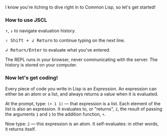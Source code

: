 <p class="lead">I know you're itching to dive right in to Common Lisp, so let's get started!</p>

### How to use JSCL

<kbd>&uarr;</kbd>, <kbd>&darr;</kbd> to navigate evaluation history.

<kbd>&#x21e7; Shift + &#x21b2; Return</kbd> to continue typing on the next line.

<kbd>&#x21b2; Return/Enter</kbd> to evaluate what you've entered.

The REPL runs in your browser, never communicating with the server.  The history is stored on your computer.

### Now let's get coding!

Every piece of code you write in Lisp is an *Expression*.  An expression can either be an atom or a list, and always returns a value when it is evaluated.

At the prompt, type: `(+ 1 1)` &mdash; that expression is a list. Each element of the list is also an expression.  It evaluates to, or "returns", `2`, the result of passing the arguments `1` and `1` to the addition function, `+`.

Now type: `2` &mdash; this expression is an atom.  It self-evaluates: in other words, it returns itself.
